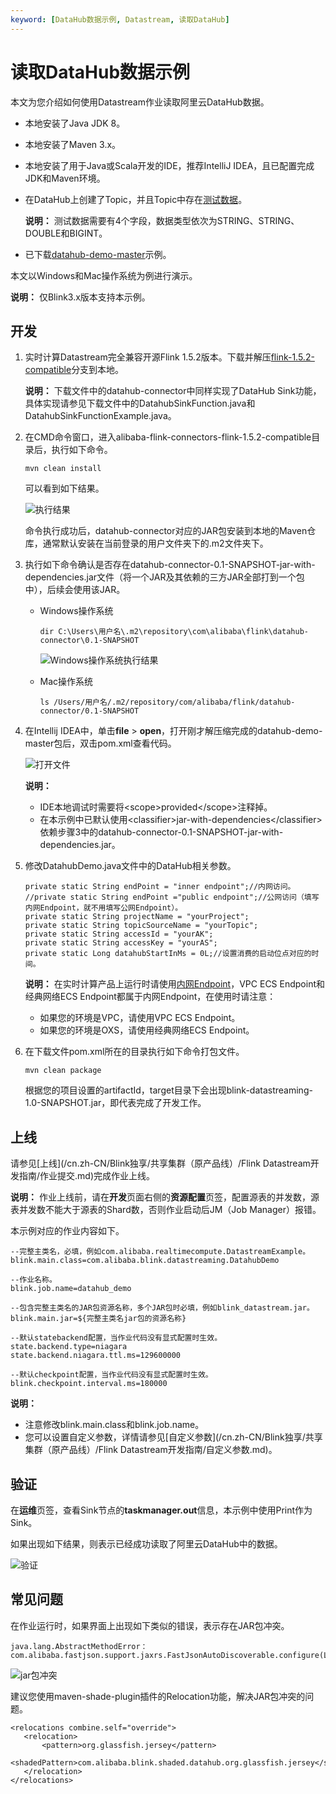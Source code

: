 ```yaml
---
keyword: [DataHub数据示例, Datastream, 读取DataHub]
---
```


# 读取DataHub数据示例

本文为您介绍如何使用Datastream作业读取阿里云DataHub数据。

-   本地安装了Java JDK 8。
-   本地安装了Maven 3.x。
-   本地安装了用于Java或Scala开发的IDE，推荐IntelliJ IDEA，且已配置完成JDK和Maven环境。
-   在DataHub上创建了Topic，并且Topic中存在[测试数据](http://docs-aliyun.cn-hangzhou.oss.aliyun-inc.com/assets/attach/159298/cn_zh/1585122460234/datahub_input.csv)。

    **说明：** 测试数据需要有4个字段，数据类型依次为STRING、STRING、DOUBLE和BIGINT。

-   已下载[datahub-demo-master](https://github.com/RealtimeCompute/datahub-demo)示例。

本文以Windows和Mac操作系统为例进行演示。

**说明：** 仅Blink3.x版本支持本示例。

## 开发

1.  实时计算Datastream完全兼容开源Flink 1.5.2版本。下载并解压[flink-1.5.2-compatible](https://github.com/alibaba/alibaba-flink-connectors/tree/flink-1.5.2-compatible)分支到本地。

    **说明：** 下载文件中的datahub-connector中同样实现了DataHub Sink功能，具体实现请参见下载文件中的DatahubSinkFunction.java和DatahubSinkFunctionExample.java。

2.  在CMD命令窗口，进入alibaba-flink-connectors-flink-1.5.2-compatible目录后，执行如下命令。

    ```
    mvn clean install
    ```

    可以看到如下结果。

    ![执行结果 ](https://static-aliyun-doc.oss-accelerate.aliyuncs.com/assets/img/zh-CN/9265749951/p89088.png)

    命令执行成功后，datahub-connector对应的JAR包安装到本地的Maven仓库，通常默认安装在当前登录的用户文件夹下的.m2文件夹下。

3.  执行如下命令确认是否存在datahub-connector-0.1-SNAPSHOT-jar-with-dependencies.jar文件（将一个JAR及其依赖的三方JAR全部打到一个包中），后续会使用该JAR。

    -   Windows操作系统

        ```
        dir C:\Users\用户名\.m2\repository\com\alibaba\flink\datahub-connector\0.1-SNAPSHOT
        ```

        ![Windows操作系统执行结果](../images/p88530.png "Windows操作系统执行结果")

    -   Mac操作系统

        ```
        ls /Users/用户名/.m2/repository/com/alibaba/flink/datahub-connector/0.1-SNAPSHOT
        ```

4.  在Intellij IDEA中，单击**file** \> **open**，打开刚才解压缩完成的datahub-demo-master包后，双击pom.xml查看代码。

    ![打开文件](https://static-aliyun-doc.oss-accelerate.aliyuncs.com/assets/img/zh-CN/9265749951/p91045.png)

    **说明：**

    -   IDE本地调试时需要将<scope\>provided</scope\>注释掉。
    -   在本示例中已默认使用<classifier\>jar-with-dependencies</classifier\>依赖步骤3中的datahub-connector-0.1-SNAPSHOT-jar-with-dependencies.jar。
5.  修改DatahubDemo.java文件中的DataHub相关参数。

    ```
    private static String endPoint = "inner endpoint";//内网访问。
    //private static String endPoint ="public endpoint";//公网访问（填写内网Endpoint，就不用填写公网Endpoint）。
    private static String projectName = "yourProject";
    private static String topicSourceName = "yourTopic";
    private static String accessId = "yourAK";
    private static String accessKey = "yourAS";
    private static Long datahubStartInMs = 0L;//设置消费的启动位点对应的时间。
    ```

    **说明：** 在实时计算产品上运行时请使用[内网Endpoint](https://help.aliyun.com/document_detail/158778.html?spm=a2c4g.11186623.6.547.77a91fd1eveQrC)，VPC ECS Endpoint和经典网络ECS Endpoint都属于内网Endpoint，在使用时请注意：

    -   如果您的环境是VPC，请使用VPC ECS Endpoint。
    -   如果您的环境是OXS，请使用经典网络ECS Endpoint。
6.  在下载文件pom.xml所在的目录执行如下命令打包文件。

    ```
    mvn clean package
    ```

    根据您的项目设置的artifactId，target目录下会出现blink-datastreaming-1.0-SNAPSHOT.jar，即代表完成了开发工作。


## 上线

请参见[上线](/cn.zh-CN/Blink独享/共享集群（原产品线）/Flink Datastream开发指南/作业提交.md)完成作业上线。

**说明：** 作业上线前，请在**开发**页面右侧的**资源配置**页签，配置源表的并发数，源表并发数不能大于源表的Shard数，否则作业启动后JM（Job Manager）报错。

本示例对应的作业内容如下。

```
--完整主类名，必填，例如com.alibaba.realtimecompute.DatastreamExample。
blink.main.class=com.alibaba.blink.datastreaming.DatahubDemo

--作业名称。
blink.job.name=datahub_demo

--包含完整主类名的JAR包资源名称，多个JAR包时必填，例如blink_datastream.jar。
blink.main.jar=${完整主类名jar包的资源名称}

--默认statebackend配置，当作业代码没有显式配置时生效。
state.backend.type=niagara
state.backend.niagara.ttl.ms=129600000

--默认checkpoint配置，当作业代码没有显式配置时生效。
blink.checkpoint.interval.ms=180000
```

**说明：**

-   注意修改blink.main.class和blink.job.name。
-   您可以设置自定义参数，详情请参见[自定义参数](/cn.zh-CN/Blink独享/共享集群（原产品线）/Flink Datastream开发指南/自定义参数.md)。

## 验证

在**运维**页签，查看Sink节点的**taskmanager.out**信息，本示例中使用Print作为Sink。

如果出现如下结果，则表示已经成功读取了阿里云DataHub中的数据。

![验证](https://static-aliyun-doc.oss-accelerate.aliyuncs.com/assets/img/zh-CN/9265749951/p88531.png)

## 常见问题

在作业运行时，如果界面上出现如下类似的错误，表示存在JAR包冲突。

```
java.lang.AbstractMethodError：com.alibaba.fastjson.support.jaxrs.FastJsonAutoDiscoverable.configure(Lcom/alibaba/blink/shaded/datahub/javax/ws/rs/core/FeatureContext;)
```

![jar包冲突](https://static-aliyun-doc.oss-accelerate.aliyuncs.com/assets/img/zh-CN/9265749951/p88532.png)

建议您使用maven-shade-plugin插件的Relocation功能，解决JAR包冲突的问题。

```
<relocations combine.self="override">
   <relocation>
       <pattern>org.glassfish.jersey</pattern>
       <shadedPattern>com.alibaba.blink.shaded.datahub.org.glassfish.jersey</shadedPattern>
   </relocation>
</relocations>
```

